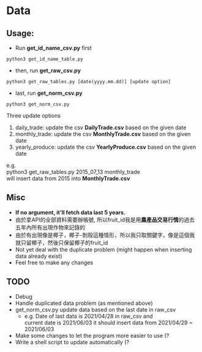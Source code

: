 # Data

## Usage:

* Run **get_id_name_csv.py** first 
``` 
python3 get_id_name_table.py
```
* then, run **get_raw_csv.py**  
```
python3 get_raw_tables.py [date(yyyy.mm.dd)] [update option]
```
* last, run **get_norm_csv.py**
```
python3 get_norm_csv.py
```

Three update options
1. daily_trade: update the csv **DailyTrade.csv** based on the given date
2. monthly_trade: update the csv **MonthlyTrade.csv** based on the given date
3. yearly_produce: update the csv **YearlyProduce.csv** based on the given date

e.g.  
python3 get_raw_tables.py 2015_07_13 monthly_trade  
will insert data from 2015 into **MonthlyTrade.csv**

## Misc
* **If no argument, it'll fetch data last 5 years.**
* 由於拿API的全部資料需要辦帳號, 所以fruit_id我是用**農產品交易行情**的過去五年內所有出現作物來記錄的
* 由於有出現像是椰子，椰子-剝殼這種情形，所以我只取關鍵字，像是這個我就只留椰子，然後只保留椰子的fruit_id
* Not yet deal with the duplicate problem (might happen when inserting data already exist)
* Feel free to make any changes

## TODO
* Debug
* Handle duplicated data problem (as mentioned above)
* get_norm_csv.py update data based on the last date in raw_csv
  * e.g. Date of last data is 2021/04/28 in raw_csv and </br> current date is 2021/06/03
  it should insert data from 2021/04/29 ~ 2021/06/03
* Make some changes to let the program more easier to use (?
* Write a shell script to update automatically (?
